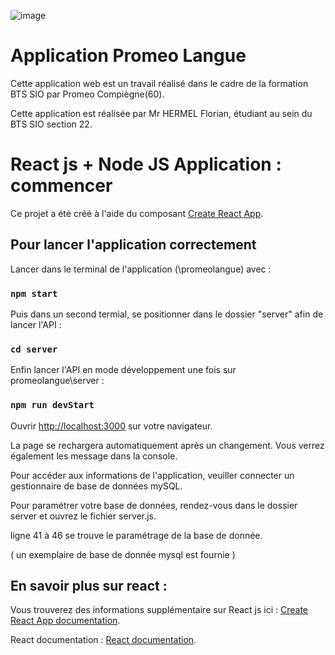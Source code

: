 

![image](https://user-images.githubusercontent.com/73821367/131225188-91e8bba7-b4b9-4ede-ae55-4fc7e7a9e583.png)


# Application Promeo Langue

Cette application web est un travail réalisé dans le cadre de la formation BTS SIO par Promeo Compiègne(60).

Cette application est réalisée par Mr HERMEL Florian, étudiant au sein du BTS SIO section 22.


# React js + Node JS Application : commencer

Ce projet a été créé à l'aide du composant  [Create React App](https://github.com/facebook/create-react-app).

## Pour lancer l'application correctement 

Lancer dans le terminal de l'application (\\promeolangue) avec :

### `npm start`

Puis dans un second termial, se positionner dans le dossier "server" afin de lancer l'API :

### `cd server`

Enfin lancer l'API en mode développement une fois sur promeolangue\server : 

### `npm run devStart`

Ouvrir [http://localhost:3000](http://localhost:3000) sur votre navigateur.

La page se rechargera automatiquement après un changement.
Vous verrez également les message dans la console.

Pour accéder aux informations de l'application, veuiller connecter un gestionnaire de base de données mySQL.

Pour  paramétrer votre base de données,  rendez-vous dans le dossier server et ouvrez le fichier server.js.

ligne 41 à 46 se trouve le paramétrage de la base de donnée.

( un exemplaire de base de donnée mysql est fournie )

## En savoir plus sur react : 

Vous trouverez des informations supplémentaire sur React js ici : [Create React App documentation](https://facebook.github.io/create-react-app/docs/getting-started).

React documentation : [React documentation](https://reactjs.org/).

